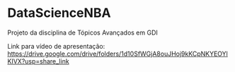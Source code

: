 # DataScienceNBA
Projeto da disciplina de Tópicos Avançados em GDI

Link para vídeo de apresentação:
https://drive.google.com/drive/folders/1d10SfWGjA8ouJHoj9kKCpNKYEOYlKIVX?usp=share_link

